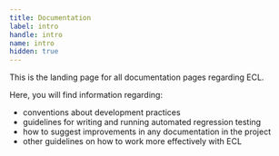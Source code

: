```yaml
---
title: Documentation
label: intro
handle: intro
name: intro
hidden: true
---
```


This is the landing page for all documentation pages regarding ECL.

Here, you will find information regarding:

* conventions about development practices
* guidelines for writing and running automated regression testing
* how to suggest improvements in any documentation in the project
* other guidelines on how to work more effectively with ECL
